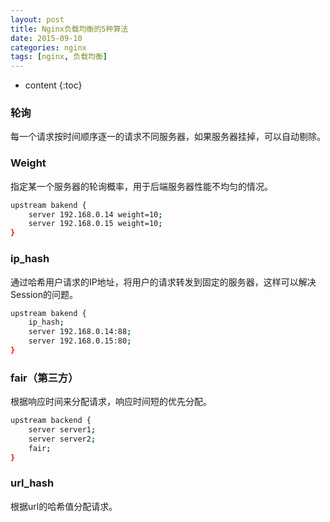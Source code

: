 ```yaml
---
layout: post
title: Nginx负载均衡的5种算法
date: 2015-09-10
categories: nginx
tags: [nginx, 负载均衡]
---
```


* content
{:toc}

### 轮询

每一个请求按时间顺序逐一的请求不同服务器，如果服务器挂掉，可以自动剔除。

### Weight

指定某一个服务器的轮询概率，用于后端服务器性能不均匀的情况。

```bash
upstream bakend {  
	server 192.168.0.14 weight=10;  
	server 192.168.0.15 weight=10;  
}
```

### ip_hash

通过哈希用户请求的IP地址，将用户的请求转发到固定的服务器，这样可以解决Session的问题。

```bash
upstream bakend {  
	ip_hash;  
	server 192.168.0.14:88;  
	server 192.168.0.15:80;  
}  
```

### fair（第三方）

根据响应时间来分配请求，响应时间短的优先分配。

```bash
upstream backend {  
	server server1;  
	server server2;  
	fair;  
}  
```

### url_hash

根据url的哈希值分配请求。